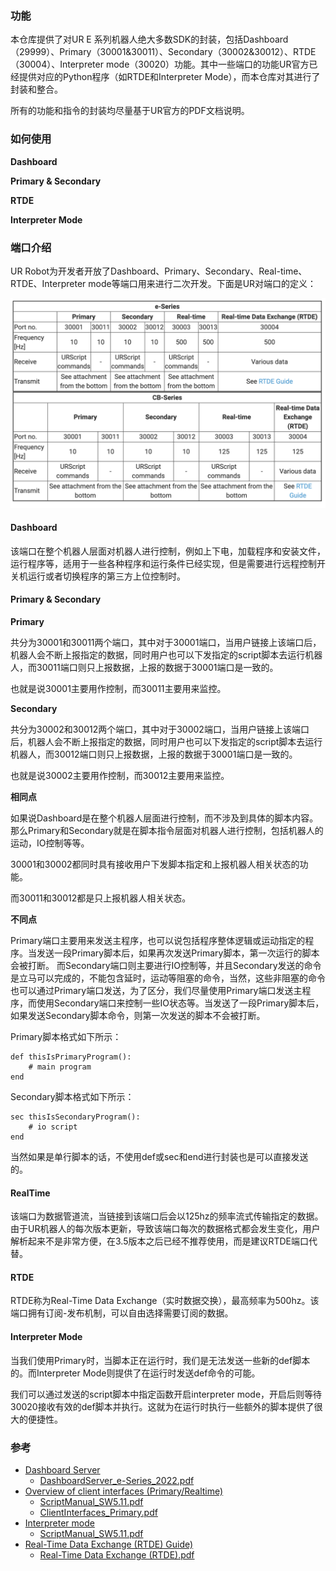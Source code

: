 

### 功能

本仓库提供了对UR E 系列机器人绝大多数SDK的封装，包括Dashboard（29999）、Primary（30001&30011）、Secondary（30002&30012）、RTDE（30004）、Interpreter mode（30020）功能。其中一些端口的功能UR官方已经提供对应的Python程序（如RTDE和Interpreter Mode），而本仓库对其进行了封装和整合。

所有的功能和指令的封装均尽量基于UR官方的PDF文档说明。

### 如何使用

**Dashboard**



**Primary & Secondary**



**RTDE**



**Interpreter Mode**



### 端口介绍

UR Robot为开发者开放了Dashboard、Primary、Secondary、Real-time、RTDE、Interpreter mode等端口用来进行二次开发。下面是UR对端口的定义：

![image-20240714163444660](./assets/image-20240714163444660.png)

#### Dashboard

该端口在整个机器人层面对机器人进行控制，例如上下电，加载程序和安装文件，运行程序等，适用于一些各种程序和运行条件已经实现，但是需要进行远程控制开关机运行或者切换程序的第三方上位控制时。

#### Primary & Secondary

**Primary**

共分为30001和30011两个端口，其中对于30001端口，当用户链接上该端口后，机器人会不断上报指定的数据，同时用户也可以下发指定的script脚本去运行机器人，而30011端口则只上报数据，上报的数据于30001端口是一致的。

也就是说30001主要用作控制，而30011主要用来监控。

**Secondary**

共分为30002和30012两个端口，其中对于30002端口，当用户链接上该端口后，机器人会不断上报指定的数据，同时用户也可以下发指定的script脚本去运行机器人，而30012端口则只上报数据，上报的数据于30001端口是一致的。

也就是说30002主要用作控制，而30012主要用来监控。

**相同点**

如果说Dashboard是在整个机器人层面进行控制，而不涉及到具体的脚本内容。那么Primary和Secondary就是在脚本指令层面对机器人进行控制，包括机器人的运动，IO控制等等。

30001和30002都同时具有接收用户下发脚本指定和上报机器人相关状态的功能。

而30011和30012都是只上报机器人相关状态。

**不同点**

Primary端口主要用来发送主程序，也可以说包括程序整体逻辑或运动指定的程序。当发送一段Primary脚本后，如果再次发送Primary脚本，第一次运行的脚本会被打断。
而Secondary端口则主要进行IO控制等，并且Secondary发送的命令是立马可以完成的，不能包含延时，运动等阻塞的命令，当然，这些非阻塞的命令也可以通过Primary端口发送，为了区分，我们尽量使用Primary端口发送主程序，而使用Secondary端口来控制一些IO状态等。当发送了一段Primary脚本后，如果发送Secondary脚本命令，则第一次发送的脚本不会被打断。

Primary脚本格式如下所示：

```
def thisIsPrimaryProgram():
	# main program
end
```

Secondary脚本格式如下所示：

```
sec thisIsSecondaryProgram():
	# io script
end
```

当然如果是单行脚本的话，不使用def或sec和end进行封装也是可以直接发送的。

#### RealTime

该端口为数据管道流，当链接到该端口后会以125hz的频率流式传输指定的数据。由于UR机器人的每次版本更新，导致该端口每次的数据格式都会发生变化，用户解析起来不是非常方便，在3.5版本之后已经不推荐使用，而是建议RTDE端口代替。

#### RTDE

RTDE称为Real-Time Data Exchange（实时数据交换），最高频率为500hz。该端口拥有订阅-发布机制，可以自由选择需要订阅的数据。

#### Interpreter Mode

当我们使用Primary时，当脚本正在运行时，我们是无法发送一些新的def脚本的。而Interpreter Mode则提供了在运行时发送def命令的可能。

我们可以通过发送的script脚本中指定函数开启interpreter mode，开启后则等待30020接收有效的def脚本并执行。这就为在运行时执行一些额外的脚本提供了很大的便捷性。

### 参考

- [Dashboard Server](https://www.universal-robots.com/articles/ur/dashboard-server-e-series-port-29999/)
  - [DashboardServer_e-Series_2022.pdf](https://s3-eu-west-1.amazonaws.com/ur-support-site/42728/DashboardServer_e-Series_2022.pdf)
- [Overview of client interfaces (Primary/Realtime)](https://www.universal-robots.com/articles/ur/interface-communication/client-interfaces-primarysecondary-and-realtime/)
  - [ScriptManual_SW5.11.pdf](https://s3-eu-west-1.amazonaws.com/ur-support-site/115824/scriptManual_SW5.11.pdf)
  - [ClientInterfaces_Primary.pdf](https://s3-eu-west-1.amazonaws.com/ur-support-site/16496/ClientInterfaces_Primary.pdf)
- [Interpreter mode](https://www.universal-robots.com/articles/ur/programming/interpreter-mode/)
  - [ScriptManual_SW5.11.pdf](https://s3-eu-west-1.amazonaws.com/ur-support-site/115824/scriptManual_SW5.11.pdf)
- [Real-Time Data Exchange (RTDE) Guide)](https://www.universal-robots.com/articles/ur/interface-communication/real-time-data-exchange-rtde-guide/)
  - [Real-Time Data Exchange (RTDE).pdf](https://s3-eu-west-1.amazonaws.com/ur-support-site/22229/Real_Time_Data_Exchange_(RTDE)_Guide.pdf)



